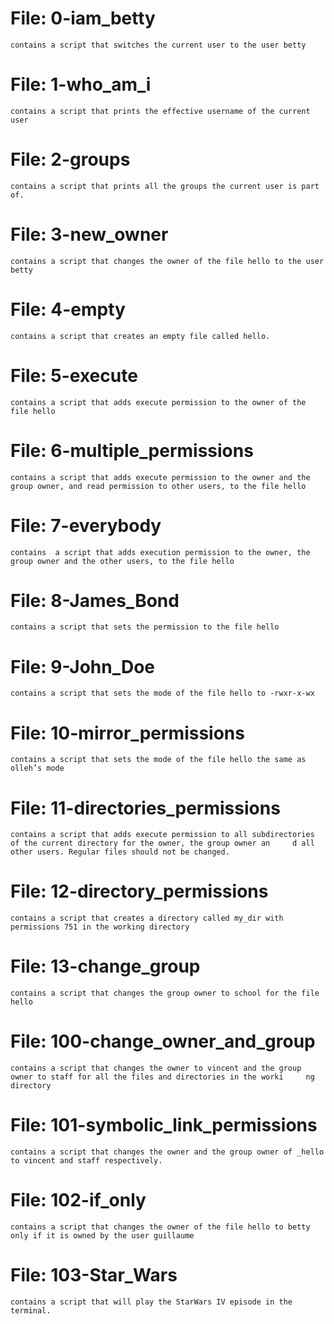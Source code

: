 # File: 0-iam_betty
	contains a script that switches the current user to the user betty

# File: 1-who_am_i
	contains a script that prints the effective username of the current user

# File: 2-groups
	contains a script that prints all the groups the current user is part of.

# File: 3-new_owner
	contains a script that changes the owner of the file hello to the user betty

# File: 4-empty
	contains a script that creates an empty file called hello.

# File: 5-execute
	contains a script that adds execute permission to the owner of the file hello

# File: 6-multiple_permissions
	contains a script that adds execute permission to the owner and the group owner, and read permission to other users, to the file hello

# File: 7-everybody
	contains  a script that adds execution permission to the owner, the group owner and the other users, to the file hello

# File: 8-James_Bond
	contains a script that sets the permission to the file hello

# File: 9-John_Doe
	contains a script that sets the mode of the file hello to -rwxr-x-wx

# File: 10-mirror_permissions
	contains a script that sets the mode of the file hello the same as olleh’s mode

# File: 11-directories_permissions
	contains a script that adds execute permission to all subdirectories of the current directory for the owner, the group owner an		d all other users. Regular files should not be changed.

# File: 12-directory_permissions
	contains a script that creates a directory called my_dir with permissions 751 in the working directory

# File: 13-change_group
	contains a script that changes the group owner to school for the file hello

# File: 100-change_owner_and_group
	contains a script that changes the owner to vincent and the group owner to staff for all the files and directories in the worki		ng directory

# File: 101-symbolic_link_permissions
	contains a script that changes the owner and the group owner of _hello to vincent and staff respectively.

# File: 102-if_only
	contains a script that changes the owner of the file hello to betty only if it is owned by the user guillaume

# File: 103-Star_Wars
	contains a script that will play the StarWars IV episode in the terminal.
